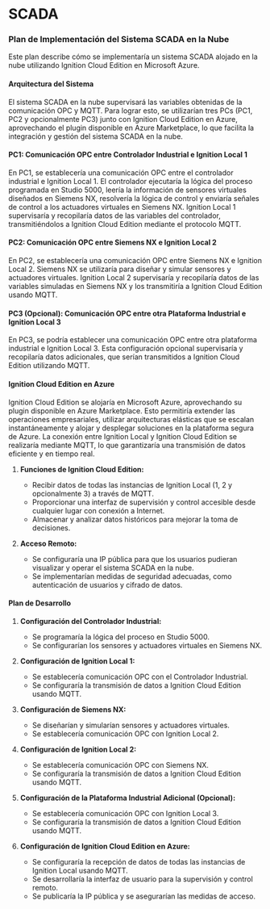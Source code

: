 # SCADA

### Plan de Implementación del Sistema SCADA en la Nube

Este plan describe cómo se implementaría un sistema SCADA alojado en la nube utilizando Ignition Cloud Edition en Microsoft Azure.

#### Arquitectura del Sistema

El sistema SCADA en la nube supervisará las variables obtenidas de la comunicación OPC y MQTT. Para lograr esto, se utilizarían tres PCs (PC1, PC2 y opcionalmente PC3) junto con Ignition Cloud Edition en Azure, aprovechando el plugin disponible en Azure Marketplace, lo que facilita la integración y gestión del sistema SCADA en la nube.

#### PC1: Comunicación OPC entre Controlador Industrial e Ignition Local 1

En PC1, se establecería una comunicación OPC entre el controlador industrial e Ignition Local 1. El controlador ejecutaría la lógica del proceso programada en Studio 5000, leería la información de sensores virtuales diseñados en Siemens NX, resolvería la lógica de control y enviaría señales de control a los actuadores virtuales en Siemens NX. Ignition Local 1 supervisaría y recopilaría datos de las variables del controlador, transmitiéndolos a Ignition Cloud Edition mediante el protocolo MQTT.

#### PC2: Comunicación OPC entre Siemens NX e Ignition Local 2

En PC2, se establecería una comunicación OPC entre Siemens NX e Ignition Local 2. Siemens NX se utilizaría para diseñar y simular sensores y actuadores virtuales. Ignition Local 2 supervisaría y recopilaría datos de las variables simuladas en Siemens NX y los transmitiría a Ignition Cloud Edition usando MQTT.

#### PC3 (Opcional): Comunicación OPC entre otra Plataforma Industrial e Ignition Local 3

En PC3, se podría establecer una comunicación OPC entre otra plataforma industrial e Ignition Local 3. Esta configuración opcional supervisaría y recopilaría datos adicionales, que serían transmitidos a Ignition Cloud Edition utilizando MQTT.

#### Ignition Cloud Edition en Azure

Ignition Cloud Edition se alojaría en Microsoft Azure, aprovechando su plugin disponible en Azure Marketplace. Esto permitiría extender las operaciones empresariales, utilizar arquitecturas elásticas que se escalan instantáneamente y alojar y desplegar soluciones en la plataforma segura de Azure. La conexión entre Ignition Local y Ignition Cloud Edition se realizaría mediante MQTT, lo que garantizaría una transmisión de datos eficiente y en tiempo real.

1. **Funciones de Ignition Cloud Edition:**
   - Recibir datos de todas las instancias de Ignition Local (1, 2 y opcionalmente 3) a través de MQTT.
   - Proporcionar una interfaz de supervisión y control accesible desde cualquier lugar con conexión a Internet.
   - Almacenar y analizar datos históricos para mejorar la toma de decisiones.

2. **Acceso Remoto:**
   - Se configuraría una IP pública para que los usuarios pudieran visualizar y operar el sistema SCADA en la nube.
   - Se implementarían medidas de seguridad adecuadas, como autenticación de usuarios y cifrado de datos.

#### Plan de Desarrollo

1. **Configuración del Controlador Industrial:**
   - Se programaría la lógica del proceso en Studio 5000.
   - Se configurarían los sensores y actuadores virtuales en Siemens NX.

2. **Configuración de Ignition Local 1:**
   - Se establecería comunicación OPC con el Controlador Industrial.
   - Se configuraría la transmisión de datos a Ignition Cloud Edition usando MQTT.

3. **Configuración de Siemens NX:**
   - Se diseñarían y simularían sensores y actuadores virtuales.
   - Se establecería comunicación OPC con Ignition Local 2.

4. **Configuración de Ignition Local 2:**
   - Se establecería comunicación OPC con Siemens NX.
   - Se configuraría la transmisión de datos a Ignition Cloud Edition usando MQTT.

5. **Configuración de la Plataforma Industrial Adicional (Opcional):**
   - Se establecería comunicación OPC con Ignition Local 3.
   - Se configuraría la transmisión de datos a Ignition Cloud Edition usando MQTT.

6. **Configuración de Ignition Cloud Edition en Azure:**
   - Se configuraría la recepción de datos de todas las instancias de Ignition Local usando MQTT.
   - Se desarrollaría la interfaz de usuario para la supervisión y control remoto.
   - Se publicaría la IP pública y se asegurarían las medidas de acceso.
